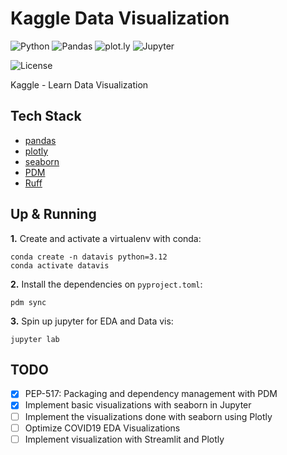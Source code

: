 # Kaggle Data Visualization

![Python](https://img.shields.io/badge/Python-3.12_|_3.11_|_3.10-4B8BBE.svg?style=flat&logo=python&logoColor=FFD43B&labelColor=306998)
![Pandas](https://img.shields.io/badge/pandas-2.x-E70288?style=flat&logo=pandas&logoColor=white&labelColor=130753)
![plot.ly](https://img.shields.io/badge/plotly-5.x-242A44?style=flat&logo=plotly&logoColor=white&labelColor=242A44)
![Jupyter](https://img.shields.io/badge/Jupyter-31393F.svg?style=flat&logo=jupyter&logoColor=F37726&labelColor=31393F)

![License](https://img.shields.io/badge/license-CC--BY--SA--4.0-31393F?style=flat&logo=creativecommons&logoColor=black&labelColor=white)

Kaggle - Learn Data Visualization

## Tech Stack
- [pandas](https://pandas.pydata.org/docs/user_guide/)
- [plotly](https://plotly.com/python/)
- [seaborn](https://seaborn.pydata.org/)
- [PDM](https://pdm-project.org/latest/usage/dependency/)
- [Ruff](https://docs.astral.sh/ruff/configuration/)


## Up & Running

**1.** Create and activate a virtualenv with conda:
```shell
conda create -n datavis python=3.12
conda activate datavis
```

**2.** Install the dependencies on `pyproject.toml`:
```shell
pdm sync
```

**3.** Spin up jupyter for EDA and Data vis:
```shell
jupyter lab
```

## TODO

- [x] PEP-517: Packaging and dependency management with PDM
- [x] Implement basic visualizations with seaborn in Jupyter
- [ ] Implement the visualizations done with seaborn using Plotly
- [ ] Optimize COVID19 EDA Visualizations
- [ ] Implement visualization with Streamlit and Plotly